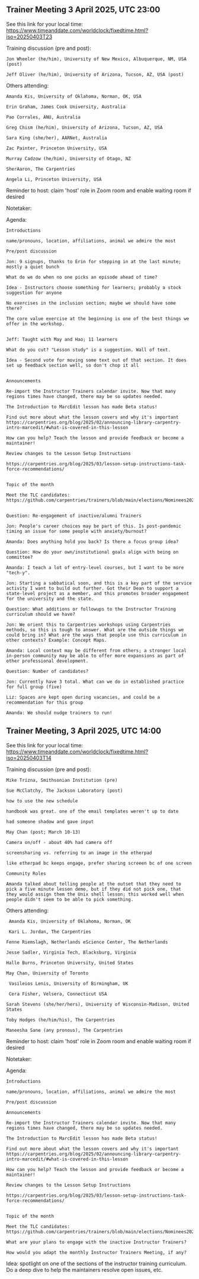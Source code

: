 ## Trainer Meeting 3 April 2025, UTC 23:00
See this link for your local time: https://www.timeanddate.com/worldclock/fixedtime.html?iso=20250403T23

Training discussion (pre and post):

    Jon Wheeler (he/him), University of New Mexico, Albuquerque, NM, USA (post)

    Jeff Oliver (he/him), University of Arizona, Tucson, AZ, USA (post)


Others attending:   

    Amanda Kis, University of Oklahoma, Norman, OK, USA

    Erin Graham, James Cook University, Australia

    Pao Corrales, ANU, Australia

    Greg Chism (he/him), University of Arizona, Tucson, AZ, USA

    Sara King (she/her), AARNet, Australia

    Zac Painter, Princeton University, USA

    Murray Cadzow (he/him), University of Otago, NZ

    SherAaron, The Carpentries

    Angela Li, Princeton University, USA


Reminder to host: claim 'host' role in Zoom room and enable waiting room if desired

Notetaker: 


Agenda:

    Introductions

    name/pronouns, location, affiliations, animal we admire the most

    Pre/post discussion

    Jon: 9 signups, thanks to Erin for stepping in at the last minute; mostly a quiet bunch

    What do we do when no one picks an episode ahead of time?

    Idea - Instructors choose something for learners; probably a stock suggestion for anyone

    No exercises in the inclusion section; maybe we should have some there?

    The core value exercise at the beginning is one of the best things we offer in the workshop.


    Jeff: Taught with May and Hao; 11 learners

    What do you cut? "Lesson study" is a suggestion. Wall of text.

    Idea - Second vote for moving some text out of that section. It does set up feedback section well, so don't chop it all


    Announcements

    Re-import the Instructor Trainers calendar invite. Now that many regions times have changed, there may be so updates needed. 

    The Introduction to MarcEdit lesson has made Beta status!

    Find out more about what the lesson covers and why it's important https://carpentries.org/blog/2025/02/announcing-library-carpentry-intro-marcedit/#what-is-covered-in-this-lesson

    How can you help? Teach the lesson and provide feedback or become a maintainer!

    Review changes to the Lesson Setup Instructions

    https://carpentries.org/blog/2025/03/lesson-setup-instructions-task-force-recommendations/


    Topic of the month

    Meet the TLC candidates: https://github.com/carpentries/trainers/blob/main/elections/Nominees2025.md


    Question: Re-engagement of inactive/alumni Trainers

    Jon: People's career choices may be part of this. Is post-pandemic timing an issue for some people with anxiety/burnout?

    Amanda: Does anything hold you back? Is there a focus group idea?

    Question: How do your own/institutional goals align with being on committee? 

    Amanda: I teach a lot of entry-level courses, but I want to be more "tech-y".

    Jon: Starting a sabbatical soon, and this is a key part of the service activity I want to build out further. Got their Dean to support a state-level project as a member, and this promotes broader engagement for the university and the state.

    Question: What additions or followups to the Instructor Training curriculum should we have?

    Jon: We orient this to Carpentries workshops using Carpentries methods, so this is tough to answer. What are the outside things we could bring in? What are the ways that people use this curriculum in other contexts? Example: Concept Maps.

    Amanda: Local context may be different from others; a stronger local in-person community may be able to offer more expansions as part of other professional development.

    Question: Number of candidates?

    Jon: Currently have 3 total. What can we do in established practice for full group (five)

    Liz: Spaces are kept open during vacancies, and could be a recommendation for this group

    Amanda: We should nudge trainers to run!





## Trainer Meeting, 3 April 2025, UTC 14:00 
See this link for your local time: https://www.timeanddate.com/worldclock/fixedtime.html?iso=20250403T14

Training discussion (pre and post):

    Mike Trizna, Smithsonian Institution (pre)

    Sue McClatchy, The Jackson Laboratory (post)

    how to use the new schedule

    handbook was great. one of the email templates weren't up to date

    had someone shadow and gave input

    May Chan (post; March 10-13)

    Camera on/off - about 40% had camera off

    screensharing vs. referring to an image in the etherpad

    like etherpad bc keeps engage, prefer sharing screeen bc of one screen

    Community Roles

    Amanda talked about telling people at the outset that they need to pick a five minute lesson demo, but if they did not pick one, that they would assign them the Unix shell lesson; this worked well when people didn't seem to be able to pick something. 


Others attending:   

     Amanda Kis, University of Oklahoma, Norman, OK

     Kari L. Jordan, The Carpentries

    Fenne Riemslagh, Netherlands eScience Center, The Netherlands

    Jesse Sadler, Virginia Tech, Blacksburg, Virginia

    Halle Burns, Princeton University, United States

    May Chan, University of Toronto

     Vasileios Lenis, University of Birmingham, UK

     Cera Fisher, Velsera, Connecticut USA

    Sarah Stevens (she/her/hers), University of Wisconsin-Madison, United States

    Toby Hodges (he/him/his), The Carpentries

    Maneesha Sane (any pronous), The Carpentries


Reminder to host: claim 'host' role in Zoom room and enable waiting room if desired

Notetaker: 

Agenda:

    Introductions

    name/pronouns, location, affiliations, animal we admire the most

    Pre/post discussion

    Announcements

    Re-import the Instructor Trainers calendar invite. Now that many regions times have changed, there may be so updates needed. 

    The Introduction to MarcEdit lesson has made Beta status!

    Find out more about what the lesson covers and why it's important https://carpentries.org/blog/2025/02/announcing-library-carpentry-intro-marcedit/#what-is-covered-in-this-lesson

    How can you help? Teach the lesson and provide feedback or become a maintainer!

    Review changes to the Lesson Setup Instructions

    https://carpentries.org/blog/2025/03/lesson-setup-instructions-task-force-recommendations/


    Topic of the month

    Meet the TLC candidates: https://github.com/carpentries/trainers/blob/main/elections/Nominees2025.md

    What are your plans to engage with the inactive Instructor Trainers? 

    How would you adapt the monthly Instructor Trainers Meeting, if any? 


Idea: spotlight on one of the sections of the instructor training curriculum. Do a deep dive to  help the maintainers resolve open issues, etc.

